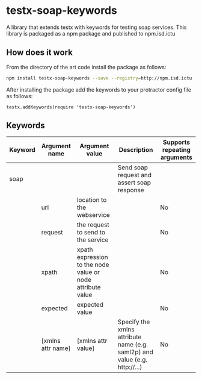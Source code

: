 testx-soap-keywords
=====

A library that extends testx with keywords for testing soap services. This library is packaged as a npm package and published to npm.isd.ictu

## How does it work
From the directory of the art code install the package as follows:
```sh
npm install testx-soap-keywords --save --registry=http://npm.isd.ictu
```

After installing the package add the keywords to your protractor config file as follows:

```
testx.addKeywords(require 'testx-soap-keywords')
```

## Keywords

| Keyword                | Argument name | Argument value  | Description | Supports repeating arguments |
| ---------------------- | ------------- | --------------- |------------ | ---------------------------- |
| soap                   |               |                 | Send soap request and assert soap response |  |
|                        | url           | location to the webservice || No |
|                        | request       | the request to send to the service || No |
|                        | xpath         | xpath expression to the node value or node attribute value || No |
|                        | expected      | expected value || No |
|                        | [xmlns attr name] | [xmlns attr value] | Specify the xmlns attribute name (e.g. saml2p) and value (e.g. http://...) | No |
